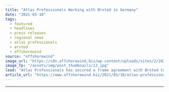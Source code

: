 ```yaml
---
title: "Atlas Professionals Working with Ørsted in Germany"
date: "2021-03-10"
tags: 
  - featured
  - headlines
  - press releases
  - regional news
  - atlas professionals
  - ørsted
  - offshorewind
source: "offshorewind"
image_url: "https://cdn.offshorewind.biz/wp-content/uploads/sites/2/2021/03/10102003/Atlas-Professionals-Working-with-%C3%98rsted-in-Germany.jpg"
image_fp: "/assets/img/post_thumbnails/12.jpg"
lead: "Atlas Professionals has secured a frame agreement with Ørsted to provide temporary personnel services"
article_url: "https://www.offshorewind.biz/2021/03/10/atlas-professionals-working-with-orsted-in-germany/"
---
```


---
